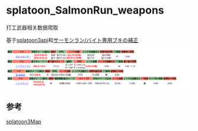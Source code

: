 # splatoon_SalmonRun_weapons
打工武器相关数据爬取

基于[splatoon3api](https://github.com/KartoffelChipss/splatoon3api)和[サーモンラン/バイト専用ブキの補正](https://wikiwiki.jp/splatoon3mix/%E3%82%B5%E3%83%BC%E3%83%A2%E3%83%B3%E3%83%A9%E3%83%B3/%E3%83%90%E3%82%A4%E3%83%88%E5%B0%82%E7%94%A8%E3%83%96%E3%82%AD%E3%81%AE%E8%A3%9C%E6%AD%A3)

![愿你我史拉的通](output/output.png)

## 参考

[splatoon3Map](https://github.com/PBnicad/splatoon3Map)